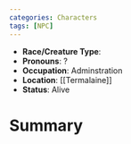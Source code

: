 ```yaml
---
categories: Characters
tags: [NPC]
---
```

- **Race/Creature Type**: 
- **Pronouns**: ?
- **Occupation**: Adminstration
- **Location**: [[Termalaine]]
- **Status**: Alive

# Summary
